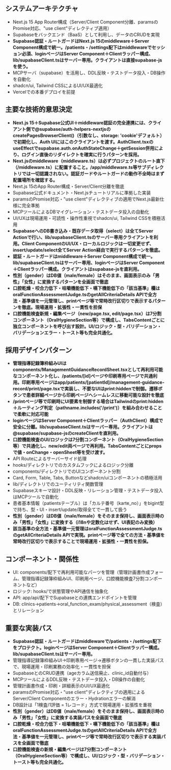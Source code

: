 ## システムアーキテクチャ
- Next.js 15 App Router構成（Server/Client Component分離、paramsのPromise対応、"use client"ディレクティブ適用）
- Supabaseをバックエンド（BaaS）として利用し、データのCRUDを実現
- **Supabase認証・ルートガードはNext.js 15のmiddleware＋Server Component構成で統一。/patients・/settings配下はmiddlewareでセッション必須、loginページはServer Component＋Clientラッパー構成、lib/supabaseClient.tsはサーバー専用。クライアントは直接supabase-jsを使う。**
- MCPサーバ（supabase）を活用し、DDL反映・テストデータ投入・DB操作を自動化
- shadcn/ui, Tailwind CSSによるUI/UX最適化
- Vercelでの本番デプロイを前提

## 主要な技術的意思決定
- **Next.js 15＋Supabase公式UI＋middleware認証の完全連携には、クライアント側で@supabase/auth-helpers-nextjsのcreatePagesBrowserClient()（引数なし、storage: 'cookie'デフォルト）で初期化し、Auth UIにはこのクライアントを渡す。AuthClient.tsxのuseEffectでsupabase.auth.onAuthStateChange＋getSession併用により、ログイン直後のリダイレクトを確実に行うパターンを採用。**
- **Next.jsのmiddleware（middleware.ts）は必ずプロジェクトのルート直下（/middleware.ts）に配置すること。/app/middleware.ts等サブディレクトリでは一切認識されない。認証ガードやルートガードの動作不全時はまず配置場所を確認する。**
- Next.js 15のApp Router構成・Server/Client分離を徹底
- Supabase公式ドキュメント・Next.jsチュートリアルに準拠した実装
- paramsのPromise対応・"use client"ディレクティブの適用でNext.js最新仕様に完全準拠
- MCPツールによるDBマイグレーション・テストデータ投入の自動化
- UI/UXは現場運用・可読性・操作性重視でshadcn/ui, Tailwind CSSを積極活用
- **SupabaseへのDB書き込み・既存データ取得（select）は全てServer Actionで行い、lib/supabaseClient.tsのサーバー専用クライアントを利用。Client ComponentのUI/UX・ローカルロジックは一切変更せず、insert/update/select全てServer Action経由で実行するパターンを徹底。**
- **認証・ルートガードはmiddleware＋Server Component構成で統一。lib/supabaseClient.tsはサーバー専用、loginページはServer Component＋Clientラッパー構成。クライアントはsupabase-jsを直利用。**
- **性別（gender）はDB値（male/female）はそのまま、画面表示のみ「男性」「女性」に変換するパターンを全画面で徹底**
- **口腔乾燥・咬合力低下・咀嚼機能低下・嚥下機能低下の「該当基準」欄はoralFunctionAssessmentJudge.tsのgetAllCriteriaDetails APIで全方法・基準値を一元管理し、printページ等で常時改行区切りで表示するパターンを徹底。現場運用・拡張性・一貫性を担保**
- **口腔機能検査新規・編集ページ（new/page.tsx, edit/page.tsx）は7分割コンポーネント（OralHygieneSection等）で構成し、TabsContentごとに独立コンポーネントを呼び出す設計。UI/ロジック・型・バリデーション・バリデーションエラー・トースト等も完全共通化。**

## 採用デザインパターン
- **管理指導記録簿枠組みUIはcomponents/ManagementGuidanceRecordSheet.tsxとして再利用可能なコンポーネント化し、/patients/[id]ページや印刷専用ページで共通利用。印刷専用ページはapp/patients/[patientId]/management-guidance-record/print/page.tsxで実装し、不要なUIはprint:hiddenで制御。遷移ボタンで患者詳細ページから印刷ページへシームレスに移動可能な設計を徹底**
- **/printページ等で印刷時にUI要素を制御する場合はTailwindのprint:hidden＋ルーティング判定（pathname.includes('/print')）を組み合わせることで柔軟に対応可能**
- **loginページはServer Component＋Clientラッパー（AuthClient）構成で安全に分離。lib/supabaseClient.tsはサーバー専用。クライアントは@supabase/supabase-jsのcreateClientを直利用。**
- **口腔機能検査のUI/ロジックは7分割コンポーネント（OralHygieneSection等）で共通化し、new/edit両ページで再利用。TabsContentごとにpropsで値・onChange・openSheet等を受け渡す。**
- API Routeによるサーバーサイド処理
- hooks/ディレクトリでのカスタムフックによるロジック分離
- components/ディレクトリでのUIコンポーネント分割
- Card, Form, Table, Tabs, Buttonなどshadcn/uiコンポーネントの積極活用
- lib/ディレクトリでのユーティリティ関数管理
- Supabaseスキーマ設計・DDL反映・リレーション管理・テストデータ投入はMCPツールで自動化
- 患者基本情報（patientsテーブル）は「カルテ番号（karte_no）」をbigint型で持ち、型・UI・insert/update/取得全てで一貫して扱う
- **性別（gender）はDB値（male/female）をそのまま保持し、画面表示時のみ「男性」「女性」に変換する（i18nや定数化はせず、UI表記のみ変換）**
- **該当基準の全方法・基準値一元管理はoralFunctionAssessmentJudge.tsのgetAllCriteriaDetails APIで実現。printページ等で全ての方法・基準値を常時改行区切りで表示することで現場運用・拡張性・一貫性を担保。**

## コンポーネント・関係性
- UI: components/配下で再利用可能なパーツを管理（管理計画書作成フォーム、管理指導記録簿枠組みUI、印刷用ページ、口腔機能検査7分割コンポーネントなど）
- ロジック: hooks/で状態管理やAPI通信を抽象化
- API: app/api/配下でSupabaseとの連携エンドポイントを管理
- DB: clinics→patients→oral_function_exam/physical_assessment（検査）とリレーション

## 重要な実装パス
- **Supabase認証・ルートガードはmiddlewareで/patients・/settings配下をプロテクト。loginページはServer Component＋Clientラッパー構成。lib/supabaseClient.tsはサーバー専用。**
- 管理指導記録簿枠組みUI→印刷専用ページ→遷移ボタンの一貫した実装パスで、現場運用・印刷業務の効率化・一貫性を担保
- SupabaseとのCRUD連携（ageカラム送信廃止、clinic_id自動付与）
- MCPツールによるDDL反映・テストデータ投入・DB操作の自動化
- 管理計画書作成・印刷・詳細表示のUI/UX最適化
- paramsのPromise対応・"use client"ディレクティブの適用によるServer/Client Componentのエラー・Hydrationエラーの解消
- DB設計は「1検査/1評価 = 1レコード」方式で現場運用・拡張性を重視
- **性別（gender）はDB値（male/female）をそのまま保持し、画面表示時のみ「男性」「女性」に変換する実装パスを全画面で徹底**
- **口腔乾燥・咬合力低下・咀嚼機能低下・嚥下機能低下の「該当基準」欄はoralFunctionAssessmentJudge.tsのgetAllCriteriaDetails APIで全方法・基準値を一元管理し、printページ等で常時改行区切りで表示する実装パスを全画面で徹底**
- **口腔機能検査の新規・編集ページは7分割コンポーネント（OralHygieneSection等）で構成し、UI/ロジック・型・バリデーション・トースト等も完全共通化。**
